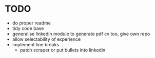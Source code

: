 # TODO
- do proper readme
- tidy code base
- generalise linkedin module to generate pdf cv too, give own repo
- allow selectability of experience
- implement line breaks
    - patch scraper or put bullets into linkedin
    